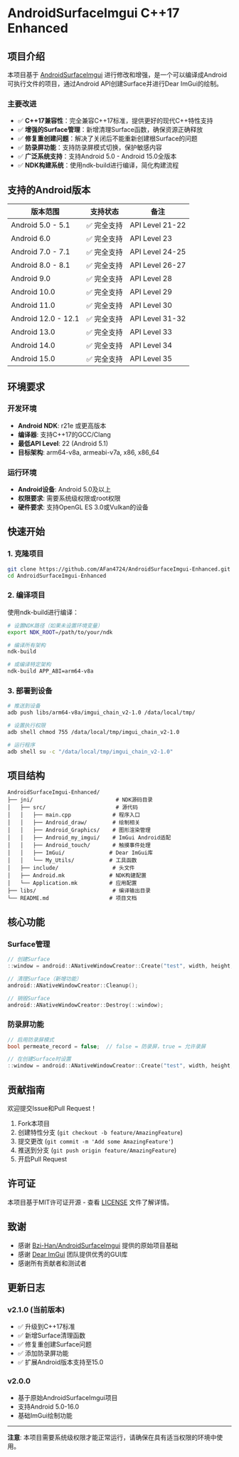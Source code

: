 # AndroidSurfaceImgui C++17 Enhanced

## 项目介绍

本项目基于 [AndroidSurfaceImgui](https://github.com/Bzi-Han/AndroidSurfaceImgui) 进行修改和增强，是一个可以编译成Android可执行文件的项目，通过Android API创建Surface并进行Dear ImGui的绘制。

### 主要改进

- ✅ **C++17兼容性**：完全兼容C++17标准，提供更好的现代C++特性支持
- ✅ **增强的Surface管理**：新增清理Surface函数，确保资源正确释放
- ✅ **修复重创建问题**：解决了关闭后不能重新创建根Surface的问题
- ✅ **防录屏功能**：支持防录屏模式切换，保护敏感内容
- ✅ **广泛系统支持**：支持Android 5.0 - Android 15.0全版本
- ✅ **NDK构建系统**：使用ndk-build进行编译，简化构建流程

## 支持的Android版本

| 版本范围 | 支持状态 | 备注 |
|---------|---------|------|
| Android 5.0 - 5.1 | ✅ 完全支持 | API Level 21-22 |
| Android 6.0 | ✅ 完全支持 | API Level 23 |
| Android 7.0 - 7.1 | ✅ 完全支持 | API Level 24-25 |
| Android 8.0 - 8.1 | ✅ 完全支持 | API Level 26-27 |
| Android 9.0 | ✅ 完全支持 | API Level 28 |
| Android 10.0 | ✅ 完全支持 | API Level 29 |
| Android 11.0 | ✅ 完全支持 | API Level 30 |
| Android 12.0 - 12.1 | ✅ 完全支持 | API Level 31-32 |
| Android 13.0 | ✅ 完全支持 | API Level 33 |
| Android 14.0 | ✅ 完全支持 | API Level 34 |
| Android 15.0 | ✅ 完全支持 | API Level 35 |

## 环境要求

### 开发环境
- **Android NDK**: r21e 或更高版本
- **编译器**: 支持C++17的GCC/Clang
- **最低API Level**: 22 (Android 5.1)
- **目标架构**: arm64-v8a, armeabi-v7a, x86, x86_64

### 运行环境
- **Android设备**: Android 5.0及以上
- **权限要求**: 需要系统级权限或root权限
- **硬件要求**: 支持OpenGL ES 3.0或Vulkan的设备

## 快速开始

### 1. 克隆项目

```bash
git clone https://github.com/AFan4724/AndroidSurfaceImgui-Enhanced.git
cd AndroidSurfaceImgui-Enhanced
```

### 2. 编译项目

使用ndk-build进行编译：

```bash
# 设置NDK路径（如果未设置环境变量）
export NDK_ROOT=/path/to/your/ndk

# 编译所有架构
ndk-build

# 或编译特定架构
ndk-build APP_ABI=arm64-v8a
```

### 3. 部署到设备

```bash
# 推送到设备
adb push libs/arm64-v8a/imgui_chain_v2-1.0 /data/local/tmp/

# 设置执行权限
adb shell chmod 755 /data/local/tmp/imgui_chain_v2-1.0

# 运行程序
adb shell su -c "/data/local/tmp/imgui_chain_v2-1.0"
```

## 项目结构

```
AndroidSurfaceImgui-Enhanced/
├── jni/                          # NDK源码目录
│   ├── src/                      # 源代码
│   │   ├── main.cpp             # 程序入口
│   │   ├── Android_draw/        # 绘制相关
│   │   ├── Android_Graphics/    # 图形渲染管理
│   │   ├── Android_my_imgui/    # ImGui Android适配
│   │   ├── Android_touch/       # 触摸事件处理
│   │   ├── ImGui/              # Dear ImGui库
│   │   └── My_Utils/           # 工具函数
│   ├── include/                 # 头文件
│   ├── Android.mk              # NDK构建配置
│   └── Application.mk          # 应用配置
├── libs/                        # 编译输出目录
└── README.md                   # 项目文档
```

## 核心功能

### Surface管理

```cpp
// 创建Surface
::window = android::ANativeWindowCreator::Create("test", width, height, permeate_record);

// 清理Surface（新增功能）
android::ANativeWindowCreator::Cleanup();

// 销毁Surface
android::ANativeWindowCreator::Destroy(::window);
```

### 防录屏功能

```cpp
// 启用防录屏模式
bool permeate_record = false;  // false = 防录屏，true = 允许录屏

// 在创建Surface时设置
::window = android::ANativeWindowCreator::Create("test", width, height, permeate_record);
```

## 贡献指南

欢迎提交Issue和Pull Request！

1. Fork本项目
2. 创建特性分支 (`git checkout -b feature/AmazingFeature`)
3. 提交更改 (`git commit -m 'Add some AmazingFeature'`)
4. 推送到分支 (`git push origin feature/AmazingFeature`)
5. 开启Pull Request

## 许可证

本项目基于MIT许可证开源 - 查看 [LICENSE](LICENSE) 文件了解详情。

## 致谢

- 感谢 [Bzi-Han/AndroidSurfaceImgui](https://github.com/Bzi-Han/AndroidSurfaceImgui) 提供的原始项目基础
- 感谢 [Dear ImGui](https://github.com/ocornut/imgui) 团队提供优秀的GUI库
- 感谢所有贡献者和测试者

## 更新日志

### v2.1.0 (当前版本)
- ✅ 升级到C++17标准
- ✅ 新增Surface清理函数
- ✅ 修复重创建Surface问题
- ✅ 添加防录屏功能
- ✅ 扩展Android版本支持至15.0

### v2.0.0
- 基于原始AndroidSurfaceImgui项目
- 支持Android 5.0-16.0
- 基础ImGui绘制功能

---

**注意**: 本项目需要系统级权限才能正常运行，请确保在具有适当权限的环境中使用。 